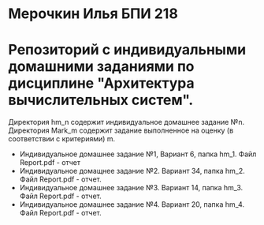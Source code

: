 # Мерочкин Илья БПИ 218
# Репозиторий с индивидуальными домашними заданиями по дисциплине "Архитектура вычислительных систем".  

Директория hm_n содержит индивидуальное домашнее задание №n. Директория Mark_m содержит задание выполненное на оценку (в соответствии с критериями) m.   
  
 - Индивидуальное домашнее задание №1, Вариант 6, папка hm_1. Файл Report.pdf - отчет
 - Индивидуальное домащнее задание №2. Вариант 34, папка hm_2. Файл Report.pdf - отчет.
 - Индивидуальное домашнее задание №3. Вариант 14, папка hm_3. Файл Report.pdf - отчет.  
 - Индивидуальное домашнее задание №4. Вариант 20, папка hm_4. Файл Report.pdf - отчет.
